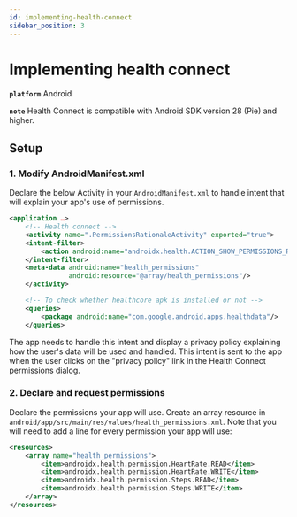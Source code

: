 ```yaml
---
id: implementing-health-connect
sidebar_position: 3
---
```


# Implementing health connect

**`platform`** Android

**`note`** Health Connect is compatible with Android SDK version 28 (Pie) and higher.

## Setup

### 1. Modify AndroidManifest.xml

Declare the below Activity in your `AndroidManifest.xml` to handle intent that will explain your app's use of
permissions.

```xml
<application …>
    <!-- Health connect -->
    <activity name=".PermissionsRationaleActivity" exported="true">
    <intent-filter>
        <action android:name="androidx.health.ACTION_SHOW_PERMISSIONS_RATIONALE"/>
    </intent-filter>
    <meta-data android:name="health_permissions"
               android:resource="@array/health_permissions"/>
    </activity>

    <!-- To check whether healthcore apk is installed or not -->
    <queries>
        <package android:name="com.google.android.apps.healthdata"/>
    </queries>
```

The app needs to handle this intent and display a privacy policy explaining how the user's data will be used and
handled. This intent is sent to the app when the user clicks on the "privacy policy" link in the Health Connect
permissions dialog.

### 2. Declare and request permissions

Declare the permissions your app will use. Create an array resource in 
`android/app/src/main/res/values/health_permissions.xml`. Note that you 
will need to add a line for every permission your app will use:

```xml
<resources>
    <array name="health_permissions">
        <item>androidx.health.permission.HeartRate.READ</item>
        <item>androidx.health.permission.HeartRate.WRITE</item>
        <item>androidx.health.permission.Steps.READ</item>
        <item>androidx.health.permission.Steps.WRITE</item>
    </array>
</resources>
```
